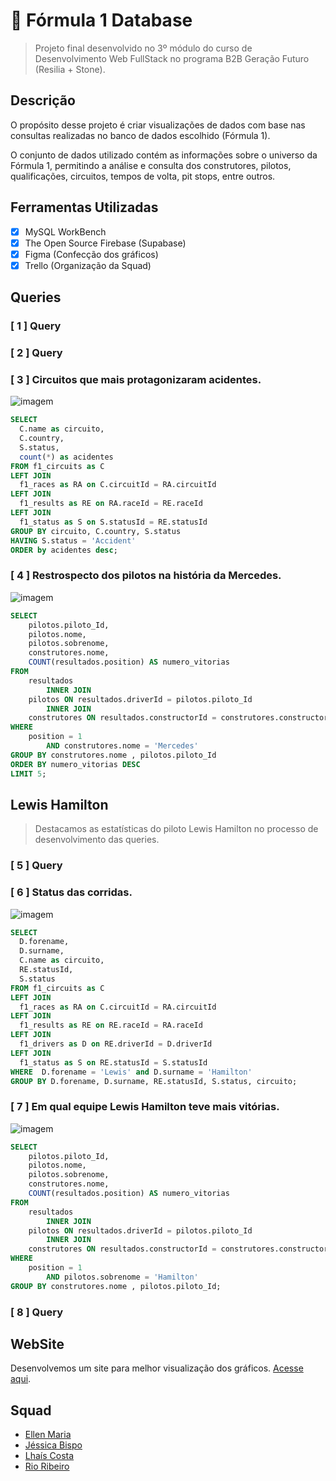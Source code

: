 # 🏁 Fórmula 1 Database

> Projeto final desenvolvido no 3º módulo do curso de Desenvolvimento Web FullStack no
> programa B2B Geração Futuro (Resilia + Stone).

## Descrição

O propósito desse projeto é criar visualizações de dados com base nas consultas
realizadas no banco de dados escolhido (Fórmula 1).

O conjunto de dados utilizado contém as informações sobre o universo da Fórmula 1, permitindo a análise e consulta dos construtores, pilotos, qualificações, circuitos, tempos de volta, pit stops, entre outros.

## Ferramentas Utilizadas

- [x] MySQL WorkBench
- [x] The Open Source Firebase (Supabase)
- [x] Figma (Confecção dos gráficos)
- [x] Trello (Organização da Squad)

## Queries

### [ 1 ] Query

### [ 2 ] Query

### [ 3 ] Circuitos que mais protagonizaram acidentes.

![imagem](./src/assets/query3-grafico.jpg)

```sql
SELECT
  C.name as circuito,
  C.country,
  S.status,
  count(*) as acidentes
FROM f1_circuits as C
LEFT JOIN
  f1_races as RA on C.circuitId = RA.circuitId
LEFT JOIN
  f1_results as RE on RA.raceId = RE.raceId
LEFT JOIN
  f1_status as S on S.statusId = RE.statusId
GROUP BY circuito, C.country, S.status
HAVING S.status = 'Accident'
ORDER by acidentes desc;
```

### [ 4 ] Restrospecto dos pilotos na história da Mercedes.

![imagem](./src/assets/query4-grafico.jpg)

```sql
SELECT
    pilotos.piloto_Id,
    pilotos.nome,
    pilotos.sobrenome,
    construtores.nome,
    COUNT(resultados.position) AS numero_vitorias
FROM
    resultados
        INNER JOIN
    pilotos ON resultados.driverId = pilotos.piloto_Id
        INNER JOIN
    construtores ON resultados.constructorId = construtores.constructor_Id
WHERE
    position = 1
        AND construtores.nome = 'Mercedes'
GROUP BY construtores.nome , pilotos.piloto_Id
ORDER BY numero_vitorias DESC
LIMIT 5;
```

## Lewis Hamilton

> Destacamos as estatísticas do piloto Lewis Hamilton no processo de desenvolvimento das queries.

### [ 5 ] Query

### [ 6 ] Status das corridas.

![imagem](./src/assets/query6-grafico.jpg)

```sql
SELECT
  D.forename,
  D.surname,
  C.name as circuito,
  RE.statusId,
  S.status
FROM f1_circuits as C
LEFT JOIN
  f1_races as RA on C.circuitId = RA.circuitId
LEFT JOIN
  f1_results as RE on RE.raceId = RA.raceId
LEFT JOIN
  f1_drivers as D on RE.driverId = D.driverId
LEFT JOIN
  f1_status as S on RE.statusId = S.statusId
WHERE  D.forename = 'Lewis' and D.surname = 'Hamilton'
GROUP BY D.forename, D.surname, RE.statusId, S.status, circuito;
```

### [ 7 ] Em qual equipe Lewis Hamilton teve mais vitórias.

![imagem](./src/assets/query7-grafico.jpg)

```sql
SELECT
    pilotos.piloto_Id,
    pilotos.nome,
    pilotos.sobrenome,
    construtores.nome,
    COUNT(resultados.position) AS numero_vitorias
FROM
    resultados
        INNER JOIN
    pilotos ON resultados.driverId = pilotos.piloto_Id
        INNER JOIN
    construtores ON resultados.constructorId = construtores.constructor_Id
WHERE
    position = 1
        AND pilotos.sobrenome = 'Hamilton'
GROUP BY construtores.nome , pilotos.piloto_Id;
```

### [ 8 ] Query

## WebSite

Desenvolvemos um site para melhor visualização dos gráficos. [Acesse aqui]().

## Squad

- [Ellen Maria](https://github.com/ellenmariadev/)
- [Jéssica Bispo](https://github.com/jessbispo)
- [Lhaís Costa](https://github.com/LhaisCosta99)
- [Rio Ribeiro](https://github.com/rioribeirods)

